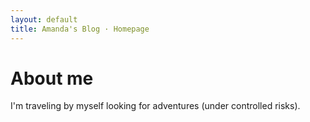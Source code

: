 ```yaml
---
layout: default
title: Amanda's Blog · Homepage
---
```


# About me

I'm traveling by myself looking for adventures (under controlled risks).
